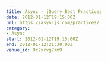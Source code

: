 ```yaml
---
title: Async - jQuery Best Practices
date: 2012-01-12T19:15:00Z
url: https://asyncjs.com/practices/
category:
- Async
start: 2012-01-12T19:15:00Z
end: 2012-01-12T21:30:00Z
venue_id: 9c2xrvg7+m9
---
```

